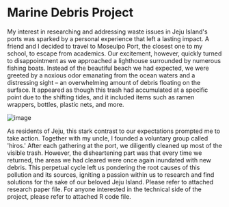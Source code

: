 # Marine Debris Project

My interest in researching and addressing waste issues in Jeju Island's ports was sparked by a personal experience that left a lasting impact. A friend and I decided to travel to Moseulpo Port, the closest one to my school, to escape from academics. Our excitement, however, quickly turned to disappointment as we approached a lighthouse surrounded by numerous fishing boats. Instead of the beautiful beach we had expected, we were greeted by a noxious odor emanating from the ocean waters and a distressing sight – an overwhelming amount of debris floating on the surface. It appeared as though this trash had accumulated at a specific point due to the shifting tides, and it included items such as ramen wrappers, bottles, plastic nets, and more. 

![image](https://github.com/jooninso/marinedebris/assets/57797647/dcf52d7f-9d17-4105-b999-4da6d4f5820c)

As residents of Jeju, this stark contrast to our expectations prompted me to take action. Together with my uncle, I founded a voluntary group called 'hiros.' After each gathering at the port, we diligently cleaned up most of the visible trash. However, the disheartening part was that every time we returned, the areas we had cleared were once again inundated with new debris. This perpetual cycle left us pondering the root causes of this pollution and its sources, igniting a passion within us to research and find solutions for the sake of our beloved Jeju Island.
Please refer to attached research paper file. For anyone interested in the technical side of the project, please refer to attached R code file. 
